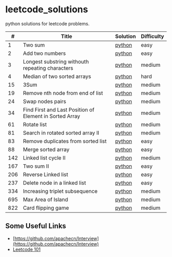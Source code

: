# leetcode_solutions

python solutions for leetcode problems.

| # | Title | Solution | Difficulty |
|---| ----- | -------- | ---------- |
| 1 | Two sum | [python](./solutions/0001_two_sum.md) | easy | 
| 2 | Add two numbers | [python](./solutions/0002_add_two_numbers.md) | easy |
| 3 | Longest substring withouth repeating characters | [python](./solutions/0003_longest_substring_without_repeating_characters.md) | medium |
| 4 | Median of two sorted arrays | [python](./solutions/0004_median_of_two_sorted_arrays.md) | hard |
| 15 | 3Sum | [python](./solutions/0015_3sum.md) | medium |
| 19 | Remove nth node from end of list | [python](./solutions/0019_remove_nth_node_from_end_of_list.md) | medium | 
| 24 | Swap nodes pairs | [python](./solutions/0024_swap_nodes_pairs.md) | medium |
| 34 | Find First and Last Position of Element in Sorted Array | [python](./solutions/0034_find_first_and_last_position_of_element_in_sorted_array.md) | medium | 
| 61 | Rotate list | [python](./solutions/0061_rotate_list.md) | medium |
| 81 | Search in rotated sorted array II | [python](./solutions/0081_search_in_rotated_sorted_array_II.md) | medium |
| 83 | Remove duplicates from sorted list | [python](./solutions/0083_remove_duplicates_from_sorted_list.md) | easy | 
| 88 | Merge sorted array | [python](./solutions/0088_merge_sorted_array.md) | easy | 
| 142 | Linked list cycle II | [python](./solutions/0142_linked_list_cycle_II.md) | medium | 
| 167 | Two sum II | [python](./solutions/0167_two_sum_II.md) | easy |
| 206 | Reverse Linked list | [python](./solutions/0206_reverse_linked_list.md) | easy |
| 237 | Delete node in a linked list | [python](./solutions/0237_delete_node_in_a_linked_list.md) | easy |
| 334 | Increasing triplet subsequence | [python](./solutions/0334_increasing_triplet_subsequence.md) | medium |
| 695 | Max Area of Island | [python](./solutions/0695_max_area_of_island.md) | medium |
| 822 | Card flipping game | [python](./solutions/0822_card_flipping_game.md) | medium |


## Some Useful Links
  * [https://github.com/apachecn/Interview](https://github.com/apachecn/Interview)
  * [Leetcode 101](./resources/LeetCode101_c++.pdf)
